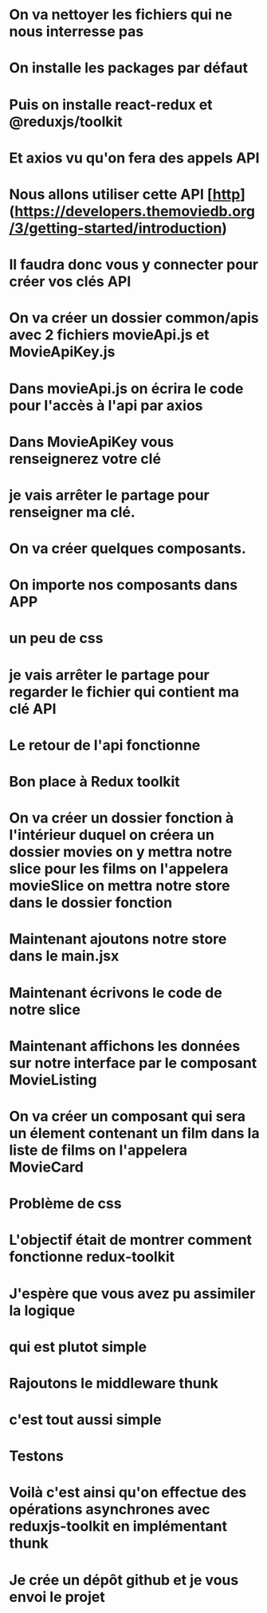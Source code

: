 # On va nettoyer les fichiers qui ne nous interresse pas
# On installe les packages par défaut
# Puis on installe react-redux et @reduxjs/toolkit
# Et axios vu qu'on fera des appels API
# Nous allons utiliser cette API [[http](https://www.themoviedb.org/settings/api)](https://developers.themoviedb.org/3/getting-started/introduction)

# Il faudra donc vous y connecter pour créer vos clés API

# On va créer un dossier common/apis avec 2 fichiers movieApi.js et MovieApiKey.js
# Dans movieApi.js on écrira le code pour l'accès à l'api par axios
# Dans MovieApiKey vous renseignerez votre clé
# je vais arrêter le partage pour renseigner ma clé.
# On va créer quelques composants.
# On importe nos composants dans APP

# un peu de css

# je vais arrêter le partage pour regarder le fichier qui contient ma clé API

# Le retour de l'api fonctionne
# Bon place à Redux toolkit
# On va créer un dossier fonction à l'intérieur duquel on créera un dossier movies on y mettra notre slice pour les films on l'appelera movieSlice on mettra notre store dans le dossier fonction

# Maintenant ajoutons notre store dans le main.jsx

# Maintenant écrivons le code de notre slice

# Maintenant affichons les données sur notre interface par le composant MovieListing
# On va créer un composant qui sera un élement contenant un film dans la liste de films on l'appelera MovieCard
# Problème de css

# L'objectif était de montrer comment fonctionne redux-toolkit 
# J'espère que vous avez pu assimiler la logique
# qui est plutot simple

# Rajoutons le middleware thunk 
# c'est tout aussi simple

# Testons
# Voilà c'est ainsi qu'on effectue des opérations asynchrones avec reduxjs-toolkit en implémentant thunk

# Je crée un dépôt github et je vous envoi le projet